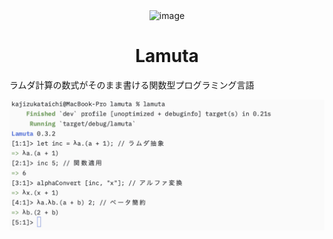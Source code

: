 <div align="center">
  <img width="150" alt="image" src="https://github.com/user-attachments/assets/8795161c-2c15-4c7c-9174-29d52c56df00" /> 
  
 # **Lamuta**
</div>



ラムダ計算の数式がそのまま書ける関数型プログラミング言語

<img width="778" alt="image" src="docs/static/lambda.png" />

